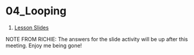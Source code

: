 # 04_Looping

1. [Lesson Slides](https://docs.google.com/presentation/d/1OiaQ1NRiAdSb8NFCjQy_iC7LyAeiI8Od8ZAQaNF1Wrk/edit?usp=sharing)

NOTE FROM RICHIE: The answers for the slide activity will be up after this meeting. Enjoy me being gone!